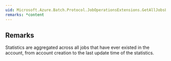 ```yaml
---  
uid: Microsoft.Azure.Batch.Protocol.JobOperationsExtensions.GetAllJobsLifetimeStatisticsAsync(Microsoft.Azure.Batch.Protocol.IJobOperations,Microsoft.Azure.Batch.Protocol.Models.JobGetAllJobsLifetimeStatisticsOptions,System.Threading.CancellationToken)  
remarks: *content  
---  
```

  
## Remarks  
 Statistics are aggregated across all jobs that have ever existed in the             account, from account creation to the last update time of the statistics.